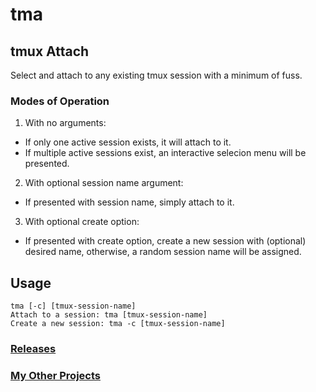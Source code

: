 <meta name="google-site-verification" content="EIWLetfhVUYXfJPu9UPWU-QSTRBETKwvsbIyU2BC8vU" />

# tma
## tmux Attach


Select and attach to any existing tmux session with a minimum of fuss.  

### Modes of Operation
1. With no arguments:
 - If only one active session exists, it will attach to it.
 - If multiple active sessions exist, an interactive selecion menu will be presented.

2. With optional session name argument:
  - If presented with session name, simply attach to it.

3. With optional create option:
  - If presented with create option, create a new session with (optional) desired name, otherwise, a random session name will be assigned.

## Usage
    tma [-c] [tmux-session-name]
    Attach to a session: tma [tmux-session-name]
    Create a new session: tma -c [tmux-session-name]

### [Releases](https://github.com/jnyilas/tma/releases)
### [My Other Projects](https://github.com/jnyilas?tab=repositories)
